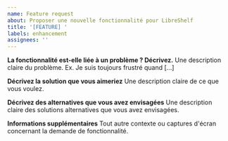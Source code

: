 ```yaml
---
name: Feature request
about: Proposer une nouvelle fonctionnalité pour LibreShelf
title: '[FEATURE] '
labels: enhancement
assignees: ''
---
```


**La fonctionnalité est-elle liée à un problème ? Décrivez.**
Une description claire du problème. Ex. Je suis toujours frustré quand [...]

**Décrivez la solution que vous aimeriez**
Une description claire de ce que vous voulez.

**Décrivez des alternatives que vous avez envisagées**
Une description claire des solutions alternatives que vous avez envisagées.

**Informations supplémentaires**
Tout autre contexte ou captures d'écran concernant la demande de fonctionnalité.
